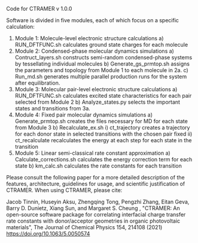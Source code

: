 Code for CTRAMER v 1.0.0

Software is divided in five modules, each of which focus on a specific calculation:
1)	Module 1: Molecule-level electronic structure calculations
	a)	RUN_DFTFUNC.sh calculates ground state charges for each molecule
2)	Module 2: Condensed-phase molecular dynamics simulations
	a)	Contruct_layers.sh constructs semi-random condensed-phase systems by tessellating individual molecules
	b)	Generate_gs_prmtop.sh assigns the parameters and topology from Module 1 to each molecule in 2a.
	c)	Run_md.sh generates multiple parallel production runs for the system after equilibration.
3)	Module 3: Molecular pair-level electronic structure calculations
	a)	RUN_DFTFUNC.sh calculates excited state characteristics for each pair selected from Module 2
	b)	Analyze_states.py selects the important states and transitions from 3a.
4)	Module 4: Fixed pair molecular dynamics simulations
	a)	Generate_prmtop.sh creates the files necessary for MD for each state from Module 3
	b)	Recalculate_ex.sh
		i)	ct_trajectory creates a trajectory for each donor state in selected transitions with the chosen pair fixed
		ii)	ct_recalculate recalculates the energy at each step for each state in the transition
5)	Module 5: Linear semi-classical rate constant approximation
	a)	Calculate_corrections.sh calculates the energy correction term for each state
	b)	km_calc.sh calculates the rate constants for each transition



Please consult the following paper for a more detailed description of the features, architecture, guidelines for usage, and scientific justification of CTRAMER. When using CTRAMER, please cite:

Jacob Tinnin, Huseyin Aksu, Zhengqing Tong, Pengzhi Zhang, Eitan Geva, Barry D. Dunietz, Xiang Sun, and Margaret S. Cheung , "CTRAMER: An open-source software package for correlating interfacial charge transfer rate constants with donor/acceptor geometries in organic photovoltaic materials", The Journal of Chemical Physics 154, 214108 (2021) https://doi.org/10.1063/5.0050574

